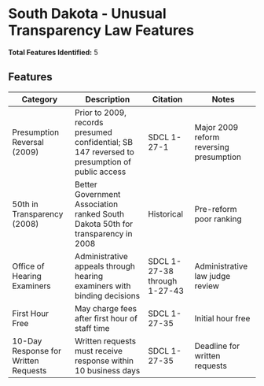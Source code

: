 # South Dakota - Unusual Transparency Law Features

**Total Features Identified:** 5

## Features

| Category | Description | Citation | Notes |
|----------|-------------|----------|-------|
| Presumption Reversal (2009) | Prior to 2009, records presumed confidential; SB 147 reversed to presumption of public access | SDCL 1-27-1 | Major 2009 reform reversing presumption |
| 50th in Transparency (2008) | Better Government Association ranked South Dakota 50th for transparency in 2008 | Historical | Pre-reform poor ranking |
| Office of Hearing Examiners | Administrative appeals through hearing examiners with binding decisions | SDCL 1-27-38 through 1-27-43 | Administrative law judge review |
| First Hour Free | May charge fees after first hour of staff time | SDCL 1-27-35 | Initial hour free |
| 10-Day Response for Written Requests | Written requests must receive response within 10 business days | SDCL 1-27-35 | Deadline for written requests |

